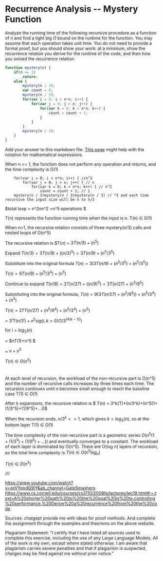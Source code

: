 # Recurrence Analysis -- Mystery Function

Analyze the running time of the following recursive procedure as a function of
$n$ and find a tight big $O$ bound on the runtime for the function. You may
assume that each operation takes unit time. You do not need to provide a formal
proof, but you should show your work: at a minimum, show the recurrence relation
you derive for the runtime of the code, and then how you solved the recurrence
relation.

```javascript
function mystery(n) {
    if(n <= 1)
        return;
    else {
        mystery(n / 3);
        var count = 0;
        mystery(n / 3);
        for(var i = 0; i < n*n; i++) {
            for(var j = 0; j < n; j++) {
                for(var k = 0; k < n*n; k++) {
                    count = count + 1;
                }
            }
        }
        mystery(n / 3);
    }
}
```

Add your answer to this markdown file. [This
page](https://docs.github.com/en/get-started/writing-on-github/working-with-advanced-formatting/writing-mathematical-expressions)
might help with the notation for mathematical expressions.

When n <= 1, the function does not perform any operation and returns, and the time complexity is O(1)

        for(var i = 0; i < n*n; i++) { //n^2
            for(var j = 0; j < n; j++) { // n
                for(var k = 0; k < n*n; k++) { // n^2
                    count = count + 1; // 1
        mystery(n / 3)mystery(n / 3)mystery(n / 3) // *3 and each time recursive the input size will be n to n/3

$total loop = n^2*n*n^2 =n^5 operations $

T(n) represents the function running time when the input is n. T(n) ∈ O(1)

When n>1, the recursive relation consists of three mystery(n/3) calls and nested loops of O(n^5)

The recursive relation is $T(n) = $3T(n/3) + (n^5)$

Expand $T(n/3) = 3T(n/9)+((n/3)^5) = 3T(n/9)+(n^5/3^5)$

Substitute into the original formula $T(n) = 3(3T(n/9)+(n^5/3^5)+(n^5/3^5))$

$T(n) = 9T(n/9)+(n^5/3^4)+(n^5)$

Continue to expand $T(n/9) = 3T(n/27)+((n/9)^5) = 3T(n/27)+(n^5/9^5)$

Substituting into the original formula, $T(n) = 9(3T(n/27)+(n^5/9^5))+(n^5/3^4)+(n^5)$

$T(n) = 27T(n/27)+(n^5/9^4)+(n^5/3^4)+(n^5)$

= $3^i T(n/3^i)+ n^5 sig(i,k=0) (1/3^(4(k-1)))$

for i = $log_3 (n)$

= $nT(1)+n^5 $

= $n+n^5$

$T(n) ∈ O(n^5)$

#
At each level of recursion, the workload of the non-recursive part is O(n^5) and the number of recursive calls increases by three times each time. The recursion continues until n becomes small enough to reach the baseline case T(1) ∈ O(1)

After k expansions, the recursive relation is $ T(n) = 3^k(T)*(n/3^k)+(n^5(1+(1/3^5)+(1/9^5)+...))$

When the recursion ends, $n/3^k <= 1$, which gives $k=log_3(n)$, so at the bottom layer T(1) ∈ O(1)

The time complexity of the non-recursive part is a geometric series $O(n^5(1+(1/3^5)+(1/9^5)+...))$ and eventually converges to a constant. The workload of each layer is dominated by O(n^5). There are O(log n) layers of recursion, so the total time complexity is $T(n) ∈ O(n^5 log_n)$

$T(n) ∈ O(n^5)$


///

https://www.youtube.com/watch?v=zeVYepdQ9lY&ab_channel=GateSmashers
https://www.cs.cornell.edu/courses/cs3110/2008fa/lectures/lec19.html#:~:text=A%20shorter%20path%20to%20the%20goal%20is%20to,controlling%20performance.%20Derive%20a%20recurrence%20from%20the%20code.

Sources: chatgept provide me with ideas for proof methods. And complete the assignment through the examples and theorems on the above website.

Plagiarism Statement: “I certify that I have listed all sources used to complete this exercise, including the use of any Large Language Models. All of the work is my own, except where stated otherwise. I am aware that plagiarism carries severe penalties and that if plagiarism is suspected, charges may be filed against me without prior notice.”
